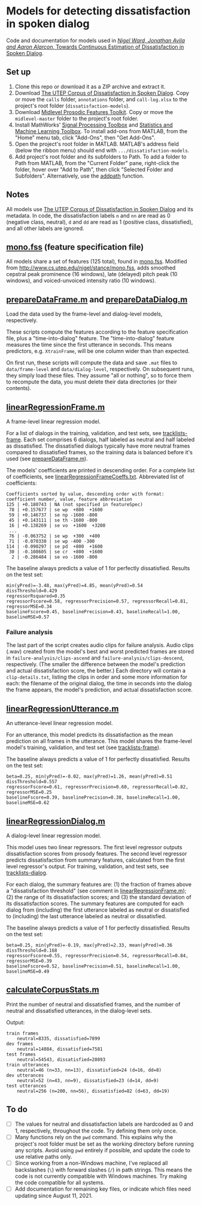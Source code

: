 # Models for detecting dissatisfaction in spoken dialog

Code and documentation for models used in [*Nigel Ward, Jonathan Avila and Aaron Alarcon*, Towards Continuous Estimation of Dissatisfaction in Spoken Dialog](http://cs.utep.edu/nigel/dissatisfaction/).

## Set up

1. Clone this repo or download it as a ZIP archive and extract it.
2. Download [The UTEP Corpus of Dissatisfaction in Spoken
   Dialog](https://github.com/joneavila/utep-dissatisfaction-corpus). Copy or
   move the `calls` folder, `annotations` folder, and `call-log.xlsx` to the
   project's root folder (`dissatisfaction-models`).
3. Download [Midlevel Prosodic Features
   Toolkit](https://github.com/nigelgward/midlevel). Copy or move the
   `midlevel-master` folder to the project's root folder.
4. Install MathWorks' [Signal Processing
   Toolbox](https://www.mathworks.com/products/signal.html) and [Statistics and
   Machine Learning
   Toolbox](https://www.mathworks.com/products/statistics.html). To install
   add-ons from MATLAB, from the "Home" menu tab, click "Add-Ons", then "Get
   Add-Ons".
5. Open the project's root folder in MATLAB. MATLAB's address field (below the
   ribbon menu) should end with `.../dissatisfaction-models`.
6. Add project's root folder and its subfolders to Path. To add a folder to Path
   from MATLAB, from the "Current Folder" pane, right-click the folder, hover
   over "Add to Path", then click "Selected Folder and Subfolders".
   Alternatively, use the
   [addpath](https://www.mathworks.com/help/matlab/ref/addpath.html) function.

## Notes

All models use [The UTEP Corpus of Dissatisfaction in Spoken
Dialog](https://github.com/joneavila/utep-dissatisfaction-corpus) and its
metadata. In code, the dissatisfaction labels `n` and `nn` are read as 0
(negative class, neutral), `d` and `dd` are read as 1 (positive class,
dissatisfied), and all other labels are ignored.

## [mono.fss](mono.fss) (feature specification file)

All models share a set of features (125 total), found in [mono.fss](mono.fss).
Modified from http://www.cs.utep.edu/nigel/stance/mono.fss, adds smoothed
cepstral peak prominence (16 windows),  late (delayed) pitch peak (10 windows),
and voiced-unvoiced intensity ratio (10 windows).

## [prepareDataFrame.m](source/prepareDataFrame.m) and [prepareDataDialog.m](source/prepareDataFrame.m)

Load the data used by the frame-level and dialog-level models, respectively.

These scripts compute the features according to the feature specification file,
plus a "time-into-dialog" feature. The "time-into-dialog" feature measures the
time since the first utterance in seconds. This means predictors, e.g.
`XtrainFrame`, will be one column wider than than expected.

On first run, these scripts will compute the data and save `.mat` files to
`data/frame-level` and `data/dialog-level`, respectively. On subsequent runs,
they simply load these files. They assume "all or nothing", so to force them to
recompute the data, you must delete their data directories (or their contents).

## [linearRegressionFrame.m](source/linearRegressionFrame.m)

A frame-level linear regression model.

For a list of dialogs in the training, validation, and test sets, see
[tracklists-frame](source/tracklists-frame). Each set comprises 6
dialogs, half labeled as neutral and half labeled as dissatisfied. The
dissatisfied dialogs typically have more neutral frames compared to dissatisfied
frames, so the training data is balanced before it's used (see
[prepareDataFrame.m](source/prepareDataFrame.m)).

The models' coefficients are printed in descending order. For a complete list of
coefficients, see [linearRegressionFrameCoeffs.txt](source/linearRegressionFrameCoeffs.txt). Abbreviated list of coefficients:

```none
Coefficients sorted by value, descending order with format:
coefficient number, value, feature abbreviation
125 | +0.180743 | NA (not specified in featureSpec)
 78 | +0.157677 | se wp  +800  +1600
 59 | +0.146737 | se np -1600 -800
 45 | +0.143111 | se th -1600 -800
 16 | +0.138269 | se vo  +1600  +3200
 ...
 76 | -0.063752 | se wp  +300  +400
 71 | -0.070330 | se wp -400 -300
114 | -0.090297 | se pd  +800  +1600
 30 | -0.108605 | se cr  +800  +1600
  2 | -0.286484 | se vo -1600 -800
```

The baseline always predicts a value of 1 for perfectly dissatisfied. Results on
the test set:

```none
min(yPred)=-3.48, max(yPred)=4.85, mean(yPred)=0.54
dissThreshold=0.429
regressorRsquared=0.35
regressorFscore=0.58, regressorPrecision=0.57, regressorRecall=0.81, regressorMSE=0.34
baselineFscore=0.45, baselinePrecision=0.43, baselineRecall=1.00, baselineMSE=0.57
```

### Failure analysis

The last part of the script creates audio clips for failure analysis. Audio
clips (.wav)
created from the model's best and worst predicted frames are stored in
`failure-analysis/clips-ascend` and `failure-analysis/clips-descend`,
respectively. (The smaller the difference between the model's prediction and
actual dissatisfaction score, the better.) Each directory will contain a `clip-details.txt`, listing
the clips in order and some more information for each: the filename of the
original dialog, the time in seconds into the dialog the frame appears, the
model's prediction, and actual dissatisfaction score.

## [linearRegressionUtterance.m](source/linearRegressionUtterance.m)

An utterance-level linear regression model.

For an utterance, this model predicts its dissatisfaction as the mean prediction
on all frames in the utterance. This model shares the frame-level model's
training, validation, and test set (see
[tracklists-frame](source/tracklists-frame)).

The baseline always predicts a value of 1 for perfectly dissatisfied. Results on
the test set:

```none
beta=0.25, min(yPred)=-0.02, max(yPred)=1.26, mean(yPred)=0.51
dissThreshold=0.557
regressorFscore=0.61, regressorPrecision=0.60, regressorRecall=0.82, regressorMSE=0.25
baselineFscore=0.39, baselinePrecision=0.38, baselineRecall=1.00, baselineMSE=0.62
```

## [linearRegressionDialog.m](source/linearRegressionDialog.m)

A dialog-level linear regression model.

This model uses two linear regressors. The first level regressor outputs
dissatisfaction scores from prosody features. The second level regressor
predicts dissatisfaction from summary features, calculated from the first level
regressor's output. For training, validation, and test sets, see
[tracklists-dialog](source/tracklists-dialog).

For each dialog, the summary features are: (1) the fraction of frames above a
"dissatisfaction threshold" (see comment in
[linearRegressionFrame.m](source/linearRegressionFrame.m)); (2) the range of its
dissatisfaction scores; and (3) the standard deviation of its dissatisfaction
scores. The summary features are computed for each dialog from (including) the
first utterance labeled as neutral or dissatisfied to (including) the last
utterance labeled as neutral or dissatisfied.

The baseline always predicts a value of 1 for perfectly dissatisfied. Results on
the test set:

```none
beta=0.25, min(yPred)=-0.19, max(yPred)=2.33, mean(yPred)=0.36
dissThreshold=0.168
regressorFscore=0.55, regressorPrecision=0.54, regressorRecall=0.84, regressorMSE=0.39
baselineFscore=0.52, baselinePrecision=0.51, baselineRecall=1.00, baselineMSE=0.49
```

## [calculateCorpusStats.m](source/calculateCorpusStats.m)

Print the number of neutral and dissatisfied frames, and the number of neutral
and dissatisfied utterances, in the dialog-level sets.

Output:

```none
train frames
    neutral=8335, dissatisfied=7899
dev frames
    neutral=14084, dissatisfied=7581
test frames
    neutral=54543, dissatisfied=20893
train utterances
    neutral=46 (n=33, nn=13), dissatisfied=24 (d=16, dd=8)
dev utterances
    neutral=52 (n=43, nn=9), dissatisfied=23 (d=14, dd=9)
test utterances
    neutral=256 (n=200, nn=56), dissatisfied=82 (d=63, dd=19)
```

## To do

- [ ] The values for neutral and dissatisfaction labels are hardcoded as 0 and
  1, respectively, throughout the code. Try defining them only once.
- [ ] Many functions rely on the `pwd` command. This explains why the project's
  root folder must be set as the working directory before running any scripts.
  Avoid using `pwd` entirely if possible, and update the code to use relative
  paths only.
- [ ] Since working from a non-Windows machine, I've replaced all backslashes
  (`\`) with forward slashes (`/`) in path strings. This means the code is not
  currently compatible with Windows machines. Try making the code compatible for
  all systems.
- [ ] Add documentation for remaining key files, or indicate which files need
  updating since August 11, 2021.